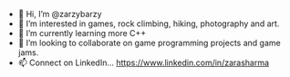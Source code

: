 - 👋 Hi, I’m @zarzybarzy
- 👀 I’m interested in games, rock climbing, hiking, photography and art. 
- 🌱 I’m currently learning more C++
- 💞️ I’m looking to collaborate on game programming projects and game jams. 
- 📫 Connect on LinkedIn... https://www.linkedin.com/in/zarasharma

<!---
zarzybarzy/zarzybarzy is a ✨ special ✨ repository because its `README.md` (this file) appears on your GitHub profile.
You can click the Preview link to take a look at your changes.
--->
